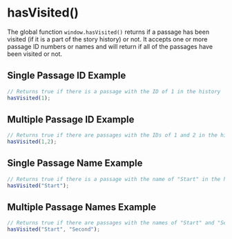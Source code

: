 # hasVisited()

The global function `window.hasVisited()` returns if a passage has been visited (if it is a part of the story history) or not. It accepts one or more passage ID numbers or names and will return if all of the passages have been visited or not.

## Single Passage ID Example

```javascript
// Returns true if there is a passage with the ID of 1 in the history
hasVisited(1);
```

## Multiple Passage ID Example

```javascript
// Returns true if there are passages with the IDs of 1 and 2 in the history
hasVisited(1,2);
```

## Single Passage Name Example

```javascript
// Returns true if there is a passage with the name of "Start" in the history
hasVisited("Start");
```

## Multiple Passage Names Example

```javascript
// Returns true if there are passages with the names of "Start" and "Second" in the history
hasVisited("Start", "Second");
```
